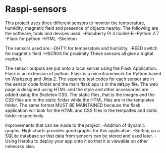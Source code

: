 # Raspi-sensors
This project uses three different sensors to monitor the temperature, humidity, magnetic field and presence of objects nearby.
The following are the software, tools and devices used:
-Raspberry Pi 3 model-B
-Python 2.7
-Flask for python
-HTML
-Skeleton 

The sensors used are:
-DHT11 for temperature and humidity.
-REED switch for magnetic field
-HSCR04 for proximity
These sensors all give a digital ouptput.

The sensor outputs are put onto a local server using the Flask Application. Flask is an extension of python. Flask is a microframework for Python based on Werkzeug and Jinja 2.
The seperate test codes for each sensor are in the sensor code folder and the main flask app is in the __init__.py file. The web page is designed using HTML and the style and other accessories are added using the Skeleton CSS.
The static files, that is the images and the CSS files are in the static folder while the HTML files are in the templates folder.
The same format MUST BE MAINTAINED because the flask application will look for the HTML and CSS files in the tempaltes and static folder respectively.

Improvements that can be made to the project:
-Addition of dynamic graphs. High charts provides good graphs for this application.
-Setting up a SQLite database so that data from sensors can be stored and used later.
-Using Heroku to deploy your app onto it so that it is viewable on other networks also.

